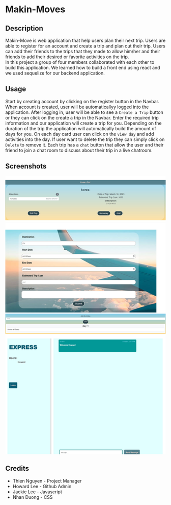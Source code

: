 # Makin-Moves

## Description
Makin-Move is web application that help users plan their next trip. Users are able to register for an account and create a trip and plan out their trip. Users can add their friends to the trips that they made to allow him/her and their friends to add their desired or favorite activities on the trip. 
<br>
In this project a group of four members collaborated with each other to build this application. We learned how to build a front end using react and we used sequelize for our backend application.

## Usage
Start by creating account by clicking on the register button in the Navbar. When account is created, user will be automaticallyy logged into the application. After logging in, user will be able to see a `Create a Trip` button or they can click on the create a trip in the Navbar. Enter the required trip information and our application will create a trip for you. Depending on the duration of the trip the application will automatically build the amount of days for you. On each day card user can click on the `view day` and add activities into the day. If user want to delete the trip they can simply click on `Delete` to remove it. Each trip has a `chat` button that allow the user and their friend to join a chat room to discuss about their trip in a live chatroom.


## Screenshots
![my trip page](./mytrip.jpg)
![create a trip](./Create%20trip.jpg)
![activity](./Activity.jpg)
![chatroom](./chatroom.jpg)

## Credits

- Thien Nguyen - Project Manager
- Howard Lee - Github Admin
- Jackie Lee - Javascript
- Nhan Duong - CSS
